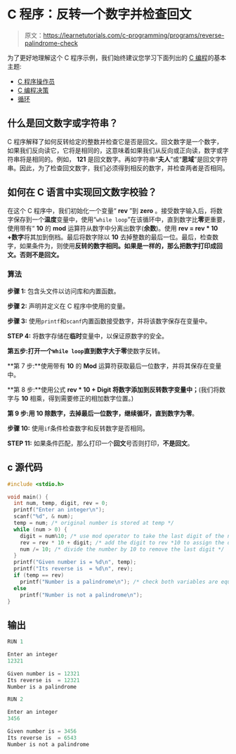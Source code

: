 # C 程序：反转一个数字并检查回文

> 原文：<https://learnetutorials.com/c-programming/programs/reverse-palindrome-check>

为了更好地理解这个 C 程序示例，我们始终建议您学习下面列出的 [C 编程](../ "C programming")的基本主题:

*   [C 程序操作员](../../c-programming/operators "C program tokens")
*   [C 编程决策](../../c-programming/decision-making-statements "C programming decision making")
*   [循环](../../c-programming/loops "loops in C")

## 什么是回文数字或字符串？

C 程序解释了如何反转给定的整数并检查它是否是回文。回文数字是一个数字，如果我们反向读它，它将是相同的，这意味着如果我们从反向或正向读，数字或字符串将是相同的。例如， **121** 是回文数字。再如字符串“**夫人**”或“**思域**”是回文字符串。因此，为了检查回文数字，我们必须得到相反的数字，并检查两者是否相同。

## 如何在 C 语言中实现回文数字校验？

在这个 C 程序中，我们初始化一个变量“ **rev** ”到 **zero** 。接受数字输入后，将数字保存到一个**温度**变量中，使用“`while loop`”在该循环中，直到数字比**零**更重要，使用带有“ **10** 的 **mod** 运算符从数字中分离出数字(**余数**)。使用 **rev = rev * 10 +数字**将其加到倒档。最后将数字除以 **10** 去掉整数的最后一位。最后，检查数字，如果条件为，则使用**反转的数字相同。如果是一样的，那么把数字打印成回文。否则不是回文。**

### 算法

**步骤 1:** 包含头文件以访问库和内置函数。

**步骤 2:** 声明并定义在 C 程序中使用的变量。

**步骤 3:** 使用`printf`和`scanf`内置函数接受数字，并将该数字保存在变量中。

**STEP 4:** 将数字存储在**临时**变量中，以保证原数字的安全。

**第五步:**打开一个`While loop`直到数字大于**零**使数字反转。

**第 7 步:**使用带有 **10** 的 **Mod** 运算符获取最后一位数字，并将其保存在变量中。

**第 8 步:**使用公式 **rev * 10 + Digit 将数字添加到反转数字变量中；**(我们将数字与 **10** 相乘，得到需要修正的相加数字位置。)

**第 9 步:**用 **10** 除数字，去掉最后一位数字，继续循环，直到数字为**零**。

**步骤 10:** 使用`if`条件检查数字和反转数字是否相同。

**STEP 11:** 如果条件匹配，那么打印一个**回文**号否则打印，**不是回文**。

## c 源代码

```c
#include <stdio.h>

void main() {
  int num, temp, digit, rev = 0;
  printf("Enter an integer\n");
  scanf("%d", & num);
  temp = num; /* original number is stored at temp */
  while (num > 0) {
    digit = num%10; /* use mod operator to take the last digit of the number */
    rev = rev * 10 + digit; /* add the digit to rev *10 to assign the digit to position */
    num /= 10; /* divide the number by 10 to remove the last digit */
  }
  printf("Given number is = %d\n", temp);
  printf("Its reverse is  = %d\n", rev);
  if (temp == rev)
    printf("Number is a palindrome\n"); /* check both variables are equal if so it is palindrome else not */
  else
    printf("Number is not a palindrome\n");
}

```

## 输出

```c
RUN 1

Enter an integer
12321

Given number is = 12321
Its reverse is  = 12321
Number is a palindrome

RUN 2

Enter an integer
3456

Given number is = 3456
Its reverse is  = 6543
Number is not a palindrome
```